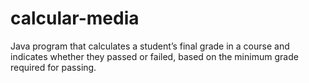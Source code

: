# calcular-media
Java program that calculates a student’s final grade in a course and indicates whether they passed or failed, based on the minimum grade required for passing.
